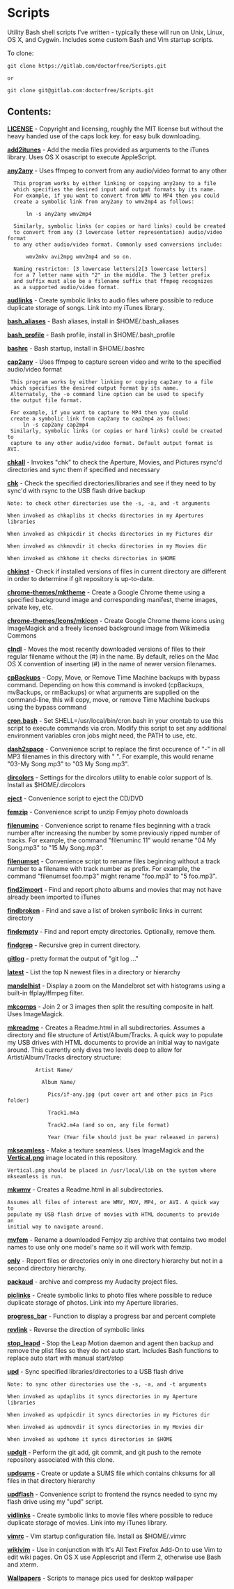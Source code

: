 Scripts
=======

Utility Bash shell scripts I've written - typically these will run on Unix,
Linux, OS X, and Cygwin. Includes some custom Bash and Vim startup scripts.

To clone:

    git clone https://gitlab.com/doctorfree/Scripts.git

    or

    git clone git@gitlab.com:doctorfree/Scripts.git

Contents:
--------

[**LICENSE**](LICENSE) - Copyright and licensing, roughly the MIT license but without the heavy handed use of the caps lock key.
     for easy bulk downloading.

[**add2itunes**](add2itunes.sh) - Add the media files provided as arguments to the iTunes library. Uses OS X osascript to execute AppleScript.

[**any2any**](any2any.sh) - Uses ffmpeg to convert from any audio/video format to any other

      This program works by either linking or copying any2any to a file
      which specifies the desired input and output formats by its name.
      For example, if you want to convert from WMV to MP4 then you could
      create a symbolic link from any2any to wmv2mp4 as follows:

          ln -s any2any wmv2mp4

      Similarly, symbolic links (or copies or hard links) could be created
      to convert from any (3 lowercase letter representation) audio/video format
      to any other audio/video format. Commonly used conversions include:

          wmv2mkv avi2mpg wmv2mp4 and so on.
 
      Naming restricton: [3 lowercase letters]2[3 lowercase letters]
      for a 7 letter name with "2" in the middle. The 3 letter prefix
      and suffix must also be a filename suffix that ffmpeg recognizes
      as a supported audio/video format.

[**audlinks**](audlinks.sh) - Create symbolic links to audio files where possible to reduce duplicate storage of songs. Link into my iTunes library.

[**bash_aliases**](bash_aliases) - Bash aliases, install in $HOME/.bash_aliases

[**bash_profile**](bash_profile) - Bash profile, install in $HOME/.bash_profile

[**bashrc**](bashrc) - Bash startup, install in $HOME/.bashrc

[**cap2any**](cap2any.sh) - Uses ffmpeg to capture screen video and write to the specified audio/video format

     This program works by either linking or copying cap2any to a file
     which specifies the desired output format by its name.
     Alternately, the -o command line option can be used to specify
     the output file format.
 
     For example, if you want to capture to MP4 then you could
     create a symbolic link from cap2any to cap2mp4 as follows:
         ln -s cap2any cap2mp4
     Similarly, symbolic links (or copies or hard links) could be created to
     capture to any other audio/video format. Default output format is AVI.

[**chkall**](chkall.sh) - Invokes "chk" to check the Aperture, Movies, and Pictures rsync'd directories and sync them if specified and necessary

[**chk**](chk.sh) - Check the specified directories/libraries and see if they need to by sync'd with rsync to the USB flash drive backup

    Note: to check other directories use the -s, -a, and -t arguments

    When invoked as chkaplibs it checks directories in my Apertures libraries

    When invoked as chkpicdir it checks directories in my Pictures dir

    When invoked as chkmovdir it checks directories in my Movies dir

    When invoked as chkhome it checks directories in $HOME

[**chkinst**](chkinst.sh) - Check if installed versions of files in current directory are different in order to determine if git repository is up-to-date.

[**chrome-themes/mktheme**](chrome-themes/mktheme.sh) - Create a Google Chrome theme using a specified background image and corresponding manifest, theme images, private key, etc.

[**chrome-themes/Icons/mkicon**](chrome-themes/Icons/mkicon.sh) - Create Google Chrome theme icons using ImageMagick and a freely licensed background image from Wikimedia Commons

[**clndl**](clndl.sh) - Moves the most recently downloaded versions of files to their regular filename without the (#) in the name. By default, relies on the Mac OS X convention of inserting (#) in the name of newer version filenames.

[**cpBackups**](cpBackups.sh) - Copy, Move, or Remove Time Machine backups with bypass command. Depending on how this command is invoked (cpBackups, mvBackups, or rmBackups) or what arguments are supplied on the command-line, this will copy, move, or remove Time Machine backups using the bypass command

[**cron.bash**](cron.bash.sh) - Set SHELL=/usr/local/bin/cron.bash in your crontab to use this script to execute commands via cron. Modify this script to set any additional environment variables cron jobs might need, the PATH to use, etc.

[**dash2space**](dash2space.sh) - Convenience script to replace the first occurence of "-" in all MP3 filenames in this directory with " ". For example, this would rename "03-My Song.mp3" to "03 My Song.mp3".

[**dircolors**](dircolors) - Settings for the dircolors utility to enable color support of ls. Install as $HOME/.dircolors

[**eject**](eject.sh) - Convenience script to eject the CD/DVD

[**femzip**](femzip.sh) - Convenience script to unzip Femjoy photo downloads

[**filenuminc**](filenuminc.sh) - Convenience script to rename files beginning with a track number after increasing the number by some previously ripped number of tracks.  For example, the command "filenuminc 11" would rename "04 My Song.mp3" to "15 My Song.mp3".

[**filenumset**](filenumset.sh) - Convenience script to rename files beginning without a track number to a filename with track number as prefix. For example, the command "filenumset foo.mp3" might rename "foo.mp3" to "5 foo.mp3".

[**find2import**](find2import.sh) - Find and report photo albums and movies that may not have already been imported to iTunes

[**findbroken**](findbroken.sh) - Find and save a list of broken symbolic links in current directory

[**findempty**](findempty.sh) - Find and report empty directories. Optionally, remove them.

[**findgrep**](findgrep.sh) - Recursive grep in current directory.

[**gitlog**](gitlog.sh) - pretty format the output of "git log ..."

[**latest**](latest.sh) - List the top N newest files in a directory or hierarchy

[**mandelhist**](mandelhist.sh) - Display a zoom on the Mandelbrot set with histograms using a built-in ffplay/ffmpeg filter.

[**mkcomps**](mkcomps.sh) - Join 2 or 3 images then split the resulting composite
in half. Uses ImageMagick.

[**mkreadme**](mkreadme.sh) - Creates a Readme.html in all subdirectories.
Assumes a directory and file structure of Artist/Album/Tracks. A quick way to
populate my USB drives with HTML documents to provide an initial way to
navigate around. This currently only dives two levels deep to allow for
Artist/Album/Tracks directory structure:

             Artist Name/

               Album Name/

                 Pics/if-any.jpg (put cover art and other pics in Pics folder)

                 Track1.m4a

                 Track2.m4a (and so on, any file format)

                 Year (Year file should just be year released in parens)

[**mkseamless**](mkseamless.sh) - Make a texture seamless. Uses ImageMagick and
the [**Vertical.png**](Vertical.png) image located in this repository.

    Vertical.png should be placed in /usr/local/lib on the system where
    mkseamless is run.

[**mkwmv**](mkwmv.sh) - Creates a Readme.html in all subdirectories.

    Assumes all files of interest are WMV, MOV, MP4, or AVI. A quick way to
    populate my USB flash drive of movies with HTML documents to provide an
    initial way to navigate around.

[**mvfem**](mvfem.sh) - Rename a downloaded Femjoy zip archive that contains two model names to use only one model's name so it will work with femzip.

[**only**](only.sh) - Report files or directories only in one directory hierarchy but not in a second directory hierarchy.

[**packaud**](packaud.sh) - archive and compress my Audacity project files.

[**piclinks**](piclinks.sh) - Create symbolic links to photo files where possible to reduce duplicate storage of photos. Link into my Aperture libraries.

[**progress_bar**](progress_bar.sh) - Function to display a progress bar and percent complete

[**revlink**](revlink.sh) - Reverse the direction of symbolic links

[**stop_leapd**](stop_leapd.sh) - Stop the Leap Motion daemon and agent then backup and remove the plist files so they do not auto start. Includes Bash functions to replace auto start with manual start/stop

[**upd**](upd.sh) - Sync specified libraries/directories to a USB flash drive

    Note: to sync other directories use the -s, -a, and -t arguments

    When invoked as updaplibs it syncs directories in my Aperture libraries

    When invoked as updpicdir it syncs directories in my Pictures dir

    When invoked as updmovdir it syncs directories in my Movies dir

    When invoked as updhome it syncs directories in $HOME

[**updgit**](updgit.sh) - Perform the git add, git commit, and git push to the remote repository associated with this clone.

[**updsums**](updsums.sh) - Create or update a SUMS file which contains chksums
for all files in that directory hierarchy

[**updflash**](updflash.sh) - Convenience script to frontend the rsyncs needed to sync my flash drive using my "upd" script.

[**vidlinks**](vidlinks.sh) - Create symbolic links to movie files where possible to reduce duplicate storage of movies. Link into my iTunes library.

[**vimrc**](vimrc) - Vim startup configuration file. Install as $HOME/.vimrc

[**wikivim**](wikivim.sh) - Use in conjunction with It's All Text Firefox Add-On to use Vim to edit wiki pages. On OS X use Applescript and iTerm 2, otherwise use Bash and xterm.

[**Wallpapers**](Wallpapers/README.md) - Scripts to manage pics used for desktop wallpaper

